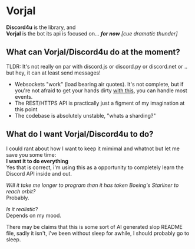 # Vorjal

**Discord4u** is the library, and </br>
**Vorjal** is the bot its api is focused on... ***for now*** *[cue dramatic thunder]*

## What can Vorjal/Discord4u do at the moment?
TLDR: It's not really on par with discord.js or discord.py or discord.net or .. but hey, it can at least send messages!
- Websockets "work" (load bearing air quotes). It's not complete, but if you're not afraid to get your hands dirty [with this](https://discord.com/developers/docs/topics/gateway-events), you can handle most events.
- The REST/HTTPS API is practically just a figment of my imagination at this point
- The codebase is absolutely unstable, "whats a sharding?"

## What do I want Vorjal/Discord4u to do?
I could rant about how I want to keep it mimimal and whatnot but let me save you some time: </br>
**I want it to do everything** </br>
Yes that is correct, i'm using this as a opportunity to completely learn the Discord API inside and out.

*Will it take me longer to program than it has taken Boeing's Starliner to reach orbit?* </br>Probably.

*Is it realistic*? </br>Depends on my mood.

There may be claims that this is some sort of AI generated slop README file, sadly it isn't, i've been without sleep for awhile, I should probably go to sleep.
